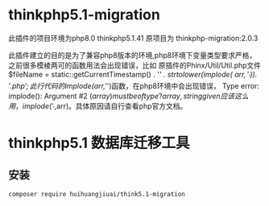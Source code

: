 # thinkphp5.1-migration
此插件的项目环境为php8.0 thinkphp5.1.41 原项目为 thinkphp-migration:2.0.3

此插件建立的目的是为了兼容php8版本的环境,php8环境下变量类型要求严格，之前很多模棱两可的函数用法会出现错误，比如
原插件的Phinx/Util/Util.php文件
$fileName = static::getCurrentTimestamp() . '_' . strtolower(implode( $arr,'_')) . '.php';
此行代码的implode($arr,'_')函数，在php8环境中会出现错误，  Type error: implode(): Argument #2 ($array) must be of type ?array, string given  
应该这么用，implode('_',$arr)。具体原因请自行查看php官方文档。

# thinkphp5.1 数据库迁移工具

## 安装
~~~
composer require huihuangjiuai/think5.1-migration
~~~

